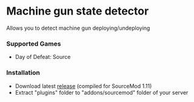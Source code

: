 # Machine gun state detector

Allows you to detect machine gun deploying/undeploying

### Supported Games

* Day of Defeat: Source

### Installation

* Download latest [release](https://github.com/dronelektron/machine-gun-state-detector/releases) (compiled for SourceMod 1.11)
* Extract "plugins" folder to "addons/sourcemod" folder of your server
